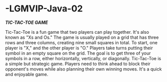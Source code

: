 # -LGMVIP-Java-02

_**TIC-TAC-TOE GAME**_

Tic-Tac-Toe is a fun game that two players can play together. It's also known as "Xs and Os." The game is usually played on a grid that has three rows and three columns, creating nine small squares in total.
To start, one player is "X," and the other player is "O." Players take turns putting their symbol in an empty square on the grid. The goal is to get three of your symbols in a row, either horizontally, vertically, or diagonally.
Tic-Tac-Toe is a simple but strategic game. Players need to think ahead to block their opponent's moves while also planning their own winning moves. 
It's a quick and enjoyable game.
